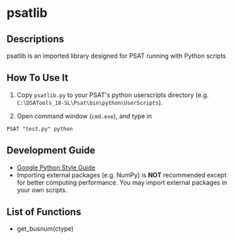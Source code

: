 # psatlib

## Descriptions
psatlib is an imported library designed for PSAT running with Python scripts


## How To Use It
1. Copy `psatlib.py` to your PSAT's python userscripts directory (e.g. `C:\DSATools_18-SL\Psat\bin\python\UserScripts`).

2. Open command window (`cmd.exe`), and type in

```
PSAT "test.py" python
```


## Development Guide
* [Google Python Style Guide](https://google.github.io/styleguide/pyguide.html)
* Importing external packages (e.g. NumPy) is **NOT** recommended except for better computing performance. You may import external packages in your own scripts.


## List of Functions
* get_busnum(ctype)